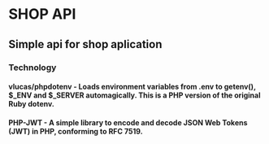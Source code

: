 # SHOP API
## Simple api for shop aplication

### Technology
#### vlucas/phpdotenv - Loads environment variables from .env to getenv(), $_ENV and $_SERVER automagically. This is a PHP version of the original Ruby dotenv.
#### PHP-JWT - A simple library to encode and decode JSON Web Tokens (JWT) in PHP, conforming to RFC 7519.
